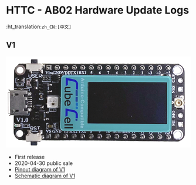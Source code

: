 # HTTC - AB02 Hardware Update Logs
:ht_translation:`zh_CN:[中文]`

## V1

![](img/hardware_update_log/01.png)

- First release
- 2020-04-30 public sale
- [Pinout diagram of V1](http://resource.heltec.cn/download/CubeCell/HTCC-AB02/HTCC-AB02_PinoutDiagram.pdf)
- [Schematic diagram of V1](http://resource.heltec.cn/download/CubeCell/HTCC-AB02/HTCC-AB02_SchematicDiagram.pdf)

